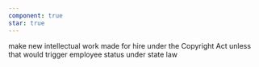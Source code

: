 ```yaml
---
component: true
star: true
---
```


make new intellectual work made for hire under the Copyright Act unless that would trigger employee status under state law
